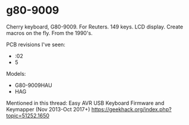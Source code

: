 # g80-9009
Cherry keyboard, G80-9009. For Reuters. 149 keys. LCD display. Create macros on the fly. From the 1990's.

PCB revisions I've seen:
* :02
* 5

Models:
* G80-9009HAU
* HAG


Mentioned in this thread: Easy AVR USB Keyboard Firmware and Keymapper (Nov 2013-Oct 2017+)
  https://geekhack.org/index.php?topic=51252.1650

